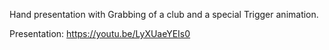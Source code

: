 Hand presentation with Grabbing of a club and a special Trigger animation.

Presentation: https://youtu.be/LyXUaeYEIs0